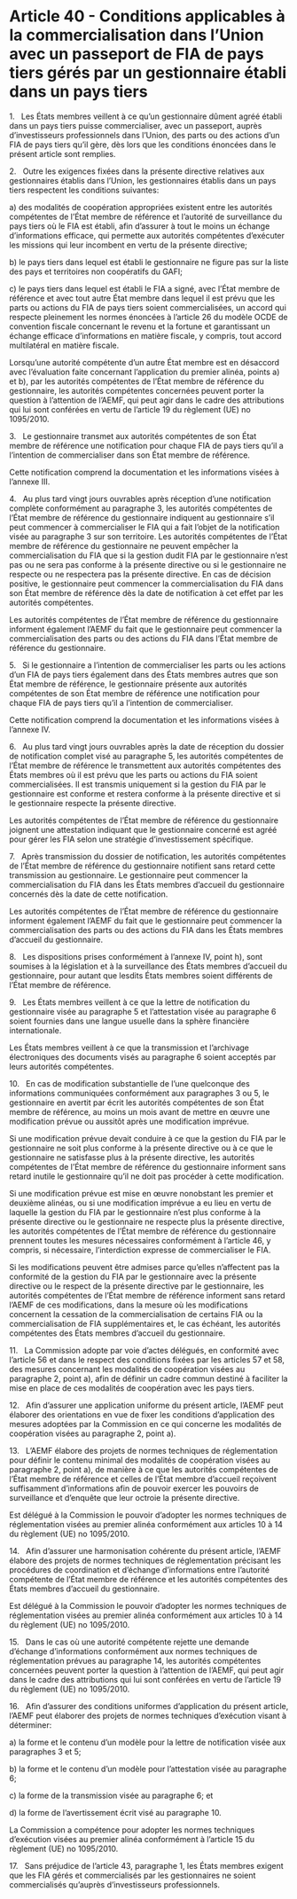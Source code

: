 # Article 40 - Conditions applicables à la commercialisation dans l’Union avec un passeport de FIA de pays tiers gérés par un gestionnaire établi dans un pays tiers


1.   Les États membres veillent à ce qu’un gestionnaire dûment agréé établi dans un pays tiers puisse commercialiser, avec un passeport, auprès d’investisseurs professionnels dans l’Union, des parts ou des actions d’un FIA de pays tiers qu’il gère, dès lors que les conditions énoncées dans le présent article sont remplies.

2.   Outre les exigences fixées dans la présente directive relatives aux gestionnaires établis dans l’Union, les gestionnaires établis dans un pays tiers respectent les conditions suivantes:

a) des modalités de coopération appropriées existent entre les autorités compétentes de l’État membre de référence et l’autorité de surveillance du pays tiers où le FIA est établi, afin d’assurer à tout le moins un échange d’informations efficace, qui permette aux autorités compétentes d’exécuter les missions qui leur incombent en vertu de la présente directive;

b) le pays tiers dans lequel est établi le gestionnaire ne figure pas sur la liste des pays et territoires non coopératifs du GAFI;

c) le pays tiers dans lequel est établi le FIA a signé, avec l’État membre de référence et avec tout autre État membre dans lequel il est prévu que les parts ou actions du FIA de pays tiers soient commercialisées, un accord qui respecte pleinement les normes énoncées à l’article 26 du modèle OCDE de convention fiscale concernant le revenu et la fortune et garantissant un échange efficace d’informations en matière fiscale, y compris, tout accord multilatéral en matière fiscale.

Lorsqu’une autorité compétente d’un autre État membre est en désaccord avec l’évaluation faite concernant l’application du premier alinéa, points a) et b), par les autorités compétentes de l’État membre de référence du gestionnaire, les autorités compétentes concernées peuvent porter la question à l’attention de l’AEMF, qui peut agir dans le cadre des attributions qui lui sont conférées en vertu de l’article 19 du règlement (UE) no 1095/2010.

3.   Le gestionnaire transmet aux autorités compétentes de son État membre de référence une notification pour chaque FIA de pays tiers qu’il a l’intention de commercialiser dans son État membre de référence.

Cette notification comprend la documentation et les informations visées à l’annexe III.

4.   Au plus tard vingt jours ouvrables après réception d’une notification complète conformément au paragraphe 3, les autorités compétentes de l’État membre de référence du gestionnaire indiquent au gestionnaire s’il peut commencer à commercialiser le FIA qui a fait l’objet de la notification visée au paragraphe 3 sur son territoire. Les autorités compétentes de l’État membre de référence du gestionnaire ne peuvent empêcher la commercialisation du FIA que si la gestion dudit FIA par le gestionnaire n’est pas ou ne sera pas conforme à la présente directive ou si le gestionnaire ne respecte ou ne respectera pas la présente directive. En cas de décision positive, le gestionnaire peut commencer la commercialisation du FIA dans son État membre de référence dès la date de notification à cet effet par les autorités compétentes.

Les autorités compétentes de l’État membre de référence du gestionnaire informent également l’AEMF du fait que le gestionnaire peut commencer la commercialisation des parts ou des actions du FIA dans l’État membre de référence du gestionnaire.

5.   Si le gestionnaire a l’intention de commercialiser les parts ou les actions d’un FIA de pays tiers également dans des États membres autres que son État membre de référence, le gestionnaire présente aux autorités compétentes de son État membre de référence une notification pour chaque FIA de pays tiers qu’il a l’intention de commercialiser.

Cette notification comprend la documentation et les informations visées à l’annexe IV.

6.   Au plus tard vingt jours ouvrables après la date de réception du dossier de notification complet visé au paragraphe 5, les autorités compétentes de l’État membre de référence le transmettent aux autorités compétentes des États membres où il est prévu que les parts ou actions du FIA soient commercialisées. Il est transmis uniquement si la gestion du FIA par le gestionnaire est conforme et restera conforme à la présente directive et si le gestionnaire respecte la présente directive.

Les autorités compétentes de l’État membre de référence du gestionnaire joignent une attestation indiquant que le gestionnaire concerné est agréé pour gérer les FIA selon une stratégie d’investissement spécifique.

7.   Après transmission du dossier de notification, les autorités compétentes de l’État membre de référence du gestionnaire notifient sans retard cette transmission au gestionnaire. Le gestionnaire peut commencer la commercialisation du FIA dans les États membres d’accueil du gestionnaire concernés dès la date de cette notification.

Les autorités compétentes de l’État membre de référence du gestionnaire informent également l’AEMF du fait que le gestionnaire peut commencer la commercialisation des parts ou des actions du FIA dans les États membres d’accueil du gestionnaire.

8.   Les dispositions prises conformément à l’annexe IV, point h), sont soumises à la législation et à la surveillance des États membres d’accueil du gestionnaire, pour autant que lesdits États membres soient différents de l’État membre de référence.

9.   Les États membres veillent à ce que la lettre de notification du gestionnaire visée au paragraphe 5 et l’attestation visée au paragraphe 6 soient fournies dans une langue usuelle dans la sphère financière internationale.

Les États membres veillent à ce que la transmission et l’archivage électroniques des documents visés au paragraphe 6 soient acceptés par leurs autorités compétentes.

10.   En cas de modification substantielle de l’une quelconque des informations communiquées conformément aux paragraphes 3 ou 5, le gestionnaire en avertit par écrit les autorités compétentes de son État membre de référence, au moins un mois avant de mettre en œuvre une modification prévue ou aussitôt après une modification imprévue.

Si une modification prévue devait conduire à ce que la gestion du FIA par le gestionnaire ne soit plus conforme à la présente directive ou à ce que le gestionnaire ne satisfasse plus à la présente directive, les autorités compétentes de l’État membre de référence du gestionnaire informent sans retard inutile le gestionnaire qu’il ne doit pas procéder à cette modification.

Si une modification prévue est mise en œuvre nonobstant les premier et deuxième alinéas, ou si une modification imprévue a eu lieu en vertu de laquelle la gestion du FIA par le gestionnaire n’est plus conforme à la présente directive ou le gestionnaire ne respecte plus la présente directive, les autorités compétentes de l’État membre de référence du gestionnaire prennent toutes les mesures nécessaires conformément à l’article 46, y compris, si nécessaire, l’interdiction expresse de commercialiser le FIA.

Si les modifications peuvent être admises parce qu’elles n’affectent pas la conformité de la gestion du FIA par le gestionnaire avec la présente directive ou le respect de la présente directive par le gestionnaire, les autorités compétentes de l’État membre de référence informent sans retard l’AEMF de ces modifications, dans la mesure où les modifications concernent la cessation de la commercialisation de certains FIA ou la commercialisation de FIA supplémentaires et, le cas échéant, les autorités compétentes des États membres d’accueil du gestionnaire.

11.   La Commission adopte par voie d’actes délégués, en conformité avec l’article 56 et dans le respect des conditions fixées par les articles 57 et 58, des mesures concernant les modalités de coopération visées au paragraphe 2, point a), afin de définir un cadre commun destiné à faciliter la mise en place de ces modalités de coopération avec les pays tiers.

12.   Afin d’assurer une application uniforme du présent article, l’AEMF peut élaborer des orientations en vue de fixer les conditions d’application des mesures adoptées par la Commission en ce qui concerne les modalités de coopération visées au paragraphe 2, point a).

13.   L’AEMF élabore des projets de normes techniques de réglementation pour définir le contenu minimal des modalités de coopération visées au paragraphe 2, point a), de manière à ce que les autorités compétentes de l’État membre de référence et celles de l’État membre d’accueil reçoivent suffisamment d’informations afin de pouvoir exercer les pouvoirs de surveillance et d’enquête que leur octroie la présente directive.

Est délégué à la Commission le pouvoir d’adopter les normes techniques de réglementation visées au premier alinéa conformément aux articles 10 à 14 du règlement (UE) no 1095/2010.

14.   Afin d’assurer une harmonisation cohérente du présent article, l’AEMF élabore des projets de normes techniques de réglementation précisant les procédures de coordination et d’échange d’informations entre l’autorité compétente de l’État membre de référence et les autorités compétentes des États membres d’accueil du gestionnaire.

Est délégué à la Commission le pouvoir d’adopter les normes techniques de réglementation visées au premier alinéa conformément aux articles 10 à 14 du règlement (UE) no 1095/2010.

15.   Dans le cas où une autorité compétente rejette une demande d’échange d’informations conformément aux normes techniques de réglementation prévues au paragraphe 14, les autorités compétentes concernées peuvent porter la question à l’attention de l’AEMF, qui peut agir dans le cadre des attributions qui lui sont conférées en vertu de l’article 19 du règlement (UE) no 1095/2010.

16.   Afin d’assurer des conditions uniformes d’application du présent article, l’AEMF peut élaborer des projets de normes techniques d’exécution visant à déterminer:

a) la forme et le contenu d’un modèle pour la lettre de notification visée aux paragraphes 3 et 5;

b) la forme et le contenu d’un modèle pour l’attestation visée au paragraphe 6;

c) la forme de la transmission visée au paragraphe 6; et

d) la forme de l’avertissement écrit visé au paragraphe 10.

La Commission a compétence pour adopter les normes techniques d’exécution visées au premier alinéa conformément à l’article 15 du règlement (UE) no 1095/2010.

17.   Sans préjudice de l’article 43, paragraphe 1, les États membres exigent que les FIA gérés et commercialisés par les gestionnaires ne soient commercialisés qu’auprès d’investisseurs professionnels.
